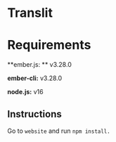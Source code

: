 # Translit

# Requirements
**ember.js: ** v3.28.0 

**ember-cli:** v3.28.0

**node.js:** v16

## Instructions

Go to ```website``` and run ```npm install.```
